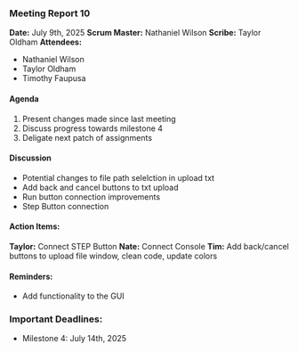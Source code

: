 ### Meeting Report 10

**Date:** July 9th, 2025
**Scrum Master:** Nathaniel Wilson
**Scribe:** Taylor Oldham
**Attendees:**

- Nathaniel Wilson
- Taylor Oldham
- Timothy Faupusa

#### Agenda
1. Present changes made since last meeting
2. Discuss progress towards milestone 4
3. Deligate next patch of assignments

#### Discussion
- Potential changes to file path selelction in upload txt
- Add back and cancel buttons to txt upload
- Run button connection improvements
- Step Button connection

#### Action Items:
**Taylor:** Connect STEP Button
**Nate:**  Connect Console
**Tim:** Add back/cancel buttons to upload file window, clean code, update colors

#### Reminders:
- Add functionality to the GUI

### Important Deadlines:
- Milestone 4: July 14th, 2025